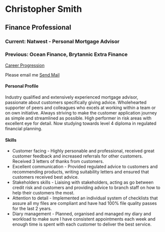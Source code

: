 
<html>
<body>
<h1>Christopher Smith</h1>
<h2>Finance Professional</h2>

<h3>Current: Natwest - Personal Mortgage Advisor</h3>
<h3>Previous: Ocean Finance, Brytannic Extra Finance</h3>

  <a href="page2.html" target="_top">Career Progression</a>

<p>
  Please email me
<a href="mailto:chrisrsmith28@yahoo.co.uk"
   target="_top">Send Mail</a>



  <h4>Personal Profile</h4>
<p>Industry qualified and extensively experienced mortgage advisor, passionate about customers specifically giving advice. Wholehearted supporter of peers and colleagues who excels at working within a team or on own initiative. Always striving to make the customer application journey as simple and streamlined as possible. High performer in risk areas with excellent eye for detail. Now studying towards level 4 diploma in regulated financial planning.</p>

  <h4>Skills</h4>
<ul>
  <li>Customer facing - Highly personable and professional, received great customer feedback and increased referrals for other customers. Received 3 letters of thanks from customers.</li>

  <li>Excellent communication - Provided regulated advice to customers and recommending products, writing suitability letters and ensured that customers received best advice.</li>

  <li>Stakeholders skills - Liaising with stakeholders, acting as go between credit risk and customers and providing advice to branch staff on how to help their customers the most.</li>

  <li>Attention to detail - Implemented an individual system of checklists that assure all my files are compliant and have had 100% file quality passes for the last 2 years.</li>

  <li>Diary management - Planned, organised and managed my diary and workload to make sure I have consistent appointments each week and enough time is spent with each customer to deliver the best service.</li>
</p>


